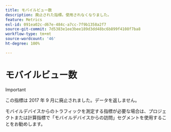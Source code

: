 ```yaml
---
title: モバイルビュー数
description: 廃止された指標。使用されなくなりました。
feature: Metrics
exl-id: 091ea02c-d67e-484c-a7cc-7f9b1358a2f7
source-git-commit: 7d5383e1ee3bee189d3dd48bc6b899f4108f7ba8
workflow-type: tm+mt
source-wordcount: '46'
ht-degree: 100%

---
```


# モバイルビュー数

>[!IMPORTANT]
>
>この指標は 2017 年 9 月に廃止されました。データを返しません。

モバイルデバイスからのトラフィックを測定する指標が必要な場合は、プロジェクトまたは計算指標で「モバイルデバイスからの訪問」セグメントを使用することをお勧めします。
